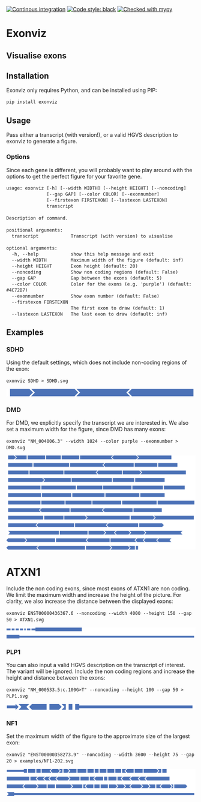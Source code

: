 [![Continous integration](https://github.com/Redmar-van-den-Berg/exonviz/actions/workflows/ci.yml/badge.svg)](https://github.com/Redmar-van-den-Berg/exonviz/actions/workflows/ci.yml)
[![Code style: black](https://img.shields.io/badge/code%20style-black-000000.svg)](https://github.com/psf/black)
[![Checked with mypy](http://www.mypy-lang.org/static/mypy_badge.svg)](http://mypy-lang.org/)

# Exonviz
Visualise exons
------------------------------------------------------------------------
## Installation
Exonviz only requires Python, and can be installed using PIP:
```
pip install exonviz
```

## Usage
Pass either a transcript (with version!), or a valid HGVS description to exonviz to generate a figure.

### Options
Since each gene is different, you will probably want to play around with the options to get the perfect figure for your favorite gene.

```
usage: exonviz [-h] [--width WIDTH] [--height HEIGHT] [--noncoding]
               [--gap GAP] [--color COLOR] [--exonnumber]
               [--firstexon FIRSTEXON] [--lastexon LASTEXON]
               transcript

Description of command.

positional arguments:
  transcript            Transcript (with version) to visualise

optional arguments:
  -h, --help            show this help message and exit
  --width WIDTH         Maximum width of the figure (default: inf)
  --height HEIGHT       Exon height (default: 20)
  --noncoding           Show non coding regions (default: False)
  --gap GAP             Gap between the exons (default: 5)
  --color COLOR         Color for the exons (e.g. 'purple') (default: #4C72B7)
  --exonnumber          Show exon number (default: False)
  --firstexon FIRSTEXON
                        The first exon to draw (default: 1)
  --lastexon LASTEXON   The last exon to draw (default: inf)
```

## Examples
### SDHD
Using the default settings, which does not include non-coding regions of the exon:

`exonviz SDHD > SDHD.svg`

![Figure of SDH exons](https://raw.githubusercontent.com/Redmar-van-den-Berg/exonviz/v0.1.5/examples/SDHD.svg)

### DMD
For DMD, we explicitly specify the transcript we are interested in. We also set
a maximum width for the figure, since DMD has many exons:

`exonviz "NM_004006.3" --width 1024 --color purple --exonnumber > DMD.svg`

![Figure of DMD exons](https://raw.githubusercontent.com/Redmar-van-den-Berg/exonviz/v0.1.5/examples/DMD.svg)


# ATXN1
Include the non coding exons, since most exons of ATXN1 are non coding. We
limit the maximum width and increase the height of the picture. For clarity, we
also increase the distance between the displayed exons:

`exonviz ENST00000436367.6 --noncoding --width 4000 --height 150 --gap 50 > ATXN1.svg`

![Figure of ATXN1 exons](https://raw.githubusercontent.com/Redmar-van-den-Berg/exonviz/v0.1.5/examples/ATXN1.svg)

### PLP1
You can also input a valid HGVS description on the transcript of interest. The variant will be ignored.
Include the non coding regions and increase the height and distance between the exons:

`exonviz "NM_000533.5:c.100G>T" --noncoding --height 100 --gap 50 > PLP1.svg`

![Figure of PLP1 exons](https://raw.githubusercontent.com/Redmar-van-den-Berg/exonviz/v0.1.5/examples/PLP1.svg)

### NF1
Set the maximum width of the figure to the approximate size of the largest exon:

`exonviz "ENST00000358273.9" --noncoding --width 3600 --height 75 --gap 20 > examples/NF1-202.svg`

![Figure of NF1 exons](https://raw.githubusercontent.com/Redmar-van-den-Berg/exonviz/v0.1.5/examples/NF1-202.svg)
